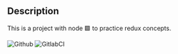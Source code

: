 ## Description
This is a project with node 🟩 to practice redux concepts.

![Github](https://github.com/zearkiatos/redux-kata/actions/workflows/action.yml/badge.svg)
![GitlabCI](https://gitlab.com/caprilespe/redux-kata/badges/develop/pipeline.svg)